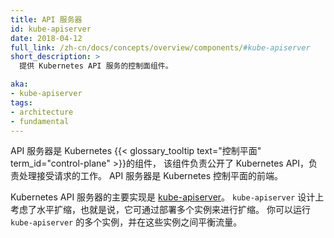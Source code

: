 ```yaml
---
title: API 服务器
id: kube-apiserver
date: 2018-04-12
full_link: /zh-cn/docs/concepts/overview/components/#kube-apiserver
short_description: >
  提供 Kubernetes API 服务的控制面组件。

aka:
- kube-apiserver
tags:
- architecture
- fundamental
---
```

<!--
title: API server
id: kube-apiserver
date: 2018-04-12
full_link: /docs/concepts/overview/components/#kube-apiserver
short_description: >
  Control plane component that serves the Kubernetes API.

aka:
- kube-apiserver
tags:
- architecture
- fundamental
-->

<!--
 The API server is a component of the Kubernetes
{{< glossary_tooltip text="control plane" term_id="control-plane" >}} that exposes the Kubernetes API.
The API server is the front end for the Kubernetes control plane.
-->
API 服务器是 Kubernetes {{< glossary_tooltip text="控制平面" term_id="control-plane" >}}的组件，
该组件负责公开了 Kubernetes API，负责处理接受请求的工作。
API 服务器是 Kubernetes 控制平面的前端。

<!--more-->

<!--
The main implementation of a Kubernetes API server is [kube-apiserver](/docs/reference/generated/kube-apiserver/).
kube-apiserver is designed to scale horizontally&mdash;that is, it scales by deploying more instances.
You can run several instances of kube-apiserver and balance traffic between those instances.
-->
Kubernetes API 服务器的主要实现是 [kube-apiserver](/zh-cn/docs/reference/command-line-tools-reference/kube-apiserver/)。
`kube-apiserver` 设计上考虑了水平扩缩，也就是说，它可通过部署多个实例来进行扩缩。
你可以运行 `kube-apiserver` 的多个实例，并在这些实例之间平衡流量。
